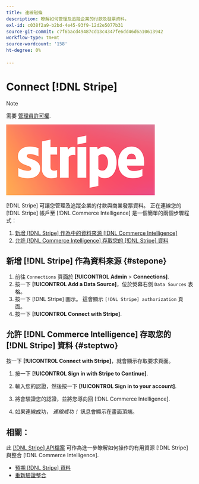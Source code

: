 ```yaml
---
title: 連線磁條
description: 瞭解如何管理及追蹤企業的付款及發票資料。
exl-id: c038f2a9-b2bd-4e45-93f9-12d2e5077b31
source-git-commit: c7f6bacd49487cd13c4347fe6dd46d6a10613942
workflow-type: tm+mt
source-wordcount: '158'
ht-degree: 0%

---
```


# Connect [!DNL Stripe]

>[!NOTE]
>
>需要 [管理員許可權](../../../administrator/user-management/user-management.md).

![](../../../assets/stripe-logo.png)

[!DNL Stripe] 可讓您管理及追蹤企業的付款與商業發票資料。 正在連線您的 [!DNL Stripe] 帳戶至 [!DNL Commerce Intelligence] 是一個簡單的兩個步驟程式：

1. [新增 [!DNL Stripe] 作為中的資料來源 [!DNL Commerce Intelligence]](#stepone)
1. [允許 [!DNL Commerce Intelligence] 存取您的 [!DNL Stripe] 資料](#steptwo)

## 新增 [!DNL Stripe] 作為資料來源 {#stepone}

1. 前往 `Connections` 頁面於 **[!UICONTROL Admin** > **Connections]**.
1. 按一下 **[!UICONTROL Add a Data Source]**，位於熒幕右側 `Data Sources` 表格。
1. 按一下 [!DNL Stripe] 圖示。 這會顯示 `[!DNL Stripe] authorization` 頁面。
1. 按一下 **[!UICONTROL Connect with Stripe]**.

## 允許 [!DNL Commerce Intelligence] 存取您的 [!DNL Stripe] 資料 {#steptwo}

按一下 **[!UICONTROL Connect with Stripe]**，就會顯示存取要求頁面。

1. 按一下 **[!UICONTROL Sign in with Stripe to Continue]**.

1. 輸入您的認證，然後按一下 **[!UICONTROL Sign in to your account]**.

1. 將會驗證您的認證，並將您導向回 [!DNL Commerce Intelligence].

1. 如果連線成功， *連線成功！* 訊息會顯示在畫面頂端。

## 相關：

此 [[!DNL Stripe] API檔案](https://stripe.com/docs/api) 可作為進一步瞭解如何操作的有用資源 [!DNL Stripe] 與整合 [!DNL Commerce Intelligence].

* [預期 [!DNL Stripe] 資料](../integrations/stripe-data.md)
* [重新驗證整合](https://experienceleague.adobe.com/docs/commerce-knowledge-base/kb/how-to/mbi-reauthenticating-integrations.html)
